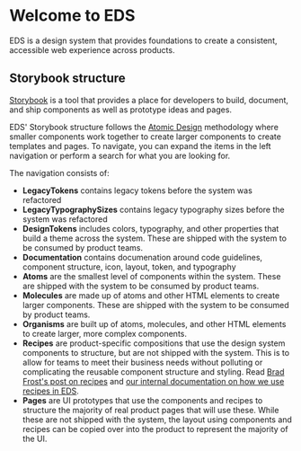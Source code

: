 # Welcome to EDS

EDS is a design system that provides foundations to create a consistent, accessible web experience across products.

## Storybook structure

[Storybook](https://storybook.js.org/) is a tool that provides a place for developers to build, document, and ship components as well as prototype ideas and pages.

EDS' Storybook structure follows the [Atomic Design](https://bradfrost.com/blog/post/atomic-web-design/) methodology where smaller components work together to create larger components to create templates and pages. To navigate, you can expand the items in the left navigation or perform a search for what you are looking for.

The navigation consists of:

- **LegacyTokens** contains legacy tokens before the system was refactored
- **LegacyTypographySizes** contains legacy typography sizes before the system was refactored
- **DesignTokens** includes colors, typography, and other properties that build a theme across the system. These are shipped with the system to be consumed by product teams.
- **Documentation** contains documenation around code guidelines, component structure, icon, layout, token, and typography
- **Atoms** are the smallest level of components within the system. These are shipped with the system to be consumed by product teams.
- **Molecules** are made up of atoms and other HTML elements to create larger components. These are shipped with the system to be consumed by product teams.
- **Organisms** are built up of atoms, molecules, and other HTML elements to create larger, more complex components.
- **Recipes** are product-specific compositions that use the design system components to structure, but are not shipped with the system. This is to allow for teams to meet their business needs without polluting or complicating the reusable component structure and styling. Read [Brad Frost's post on recipes](https://bradfrost.com/blog/post/design-system-components-recipes-and-snowflakes/) and [our internal documentation on how we use recipes in EDS](/?path=/docs/recipes--recipes).
- **Pages** are UI prototypes that use the components and recipes to structure the majority of real product pages that will use these. While these are not shipped with the system, the layout using components and recipes can be copied over into the product to represent the majority of the UI.
